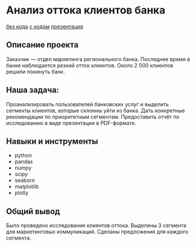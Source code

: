 # Анализ оттока клиентов банка
[без кода](https://stavrov44.github.io/Portfolio/bank_churn/P14_Portfolio_text_only.html)
[с кодом](https://stavrov44.github.io/Portfolio/bank_churn/P14_Portfolio_full.html)
[презентация](https://github.com/stavrov44/Portfolio/blob/main/Clients%20are%20leaving%20the%20bank/%D0%90%D0%BD%D0%B0%D0%BB%D0%B8%D0%B7%20%D0%BE%D1%82%D1%82%D0%BE%D0%BA%D0%B0%20%D0%BA%D0%BB%D0%B8%D0%B5%D0%BD%D1%82%D0%BE%D0%B2%20%D0%B1%D0%B0%D0%BD%D0%BA%D0%B0%20%C2%AB%D0%9C%D0%B5%D1%82%D0%B0%D0%BD%D0%BF%D1%80%D0%BE%D0%BC%C2%BB.pdf)

## Описание проекта
Заказчик — отдел маркетинга регионального банка.
Последнее время в банке наблюдается резкий отток клиентов. Около 2 000 клиентов решили покинуть банк.
## Наша задача:
Проанализировать пользователей банковских услуг и выделить сегменты клиентов, которые склонны уйти из банка. Дать конкретные рекомендации по приоритетным сегментам. Предоставить отчёт по исследованию в виде презентации в PDF-формате.
## Навыки и инструменты
- python
- pandas
- numpy
- scipy
- seaborn
- matplotlib
- plotly

## Общий вывод
Было проведено исследование клиентов оттока. Выделены 3 сегмента для маркетинговых коммуникаций. Сделаны предложения для каждого сегмента.
